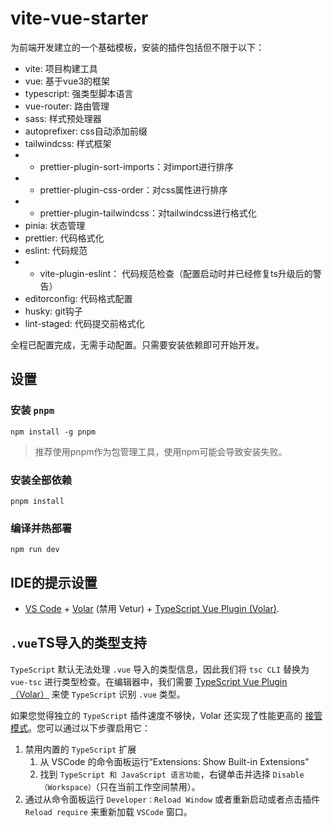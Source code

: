 # vite-vue-starter

为前端开发建立的一个基础模板，安装的插件包括但不限于以下：

- vite: 项目构建工具
- vue: 基于vue3的框架
- typescript: 强类型脚本语言
- vue-router: 路由管理
- sass: 样式预处理器
- autoprefixer: css自动添加前缀
- tailwindcss: 样式框架
- - prettier-plugin-sort-imports：对import进行排序
- - prettier-plugin-css-order：对css属性进行排序
- - prettier-plugin-tailwindcss：对tailwindcss进行格式化
- pinia: 状态管理
- prettier: 代码格式化
- eslint: 代码规范
- - vite-plugin-eslint： 代码规范检查（配置启动时并已经修复ts升级后的警告）
- editorconfig: 代码格式配置
- husky: git钩子
- lint-staged: 代码提交前格式化

全程已配置完成，无需手动配置。只需要安装依赖即可开始开发。

## 设置

### 安装 `pnpm`

```shell
npm install -g pnpm
```
> 推荐使用pnpm作为包管理工具，使用npm可能会导致安装失败。

### 安装全部依赖
```
pnpm install
```

### 编译并热部署
```
npm run dev
```

## IDE的提示设置

- [VS Code](https://code.visualstudio.com/) + [Volar](https://marketplace.visualstudio.com/items?itemName=Vue.volar) (禁用 Vetur) + [TypeScript Vue Plugin (Volar)](https://marketplace.visualstudio.com/items?itemName=Vue.vscode-typescript-vue-plugin).

## `.vue`TS导入的类型支持

`TypeScript` 默认无法处理 `.vue` 导入的类型信息，因此我们将 `tsc CLI` 替换为 `vue-tsc` 进行类型检查。在编辑器中，我们需要 [TypeScript Vue Plugin（Volar）](https://marketplace.visualstudio.com/items?itemName=Vue.vscode-typescript-vue-plugin) 来使 `TypeScript` 识别 `.vue` 类型。


如果您觉得独立的 `TypeScript` 插件速度不够快，Volar 还实现了性能更高的 [接管模式](https://github.com/johnsoncodehk/volar/discussions/471#discussioncomment-1361669)。您可以通过以下步骤启用它：

1. 禁用内置的 `TypeScript` 扩展
   1. 从 VSCode 的命令面板运行“Extensions: Show Built-in Extensions”
   2. 找到 `TypeScript 和 JavaScript 语言功能`，右键单击并选择 `Disable（Workspace）`（只在当前工作空间禁用）。
2. 通过从命令面板运行 `Developer：Reload Window` 或者重新启动或者点击插件 `Reload require` 来重新加载 `VSCode` 窗口。


